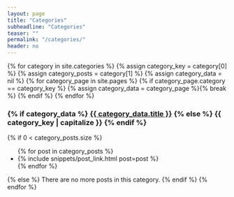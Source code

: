 ```yaml
---
layout: page
title: "Categories"
subheadline: "Categories"
teaser: ""
permalink: "/categories/"
header: no
---
```

{% for category in site.categories %}
	{% assign category_key = category[0] %}
	{% assign category_posts = category[1] %}
	{% assign category_data = nil %}
	{% for category_page in site.pages %}
		{% if category_page.category == category_key %}
			{% assign category_data = category_page %}{% break %}
		{% endif %}
	{% endfor %}
	<h3 id="{{ category_key }}">
		{% if category_data %}
		<a href="{{ site.baseurl }}/blog/category/{{ category_key }}/" class="icon-alias-category">{{ category_data.title }}</a>
		{% else %}
		{{ category_key | capitalize }}
		{% endif %}
	</h3>
	{% if 0 < category_posts.size %}
	<ul>
	{% for post in category_posts %}
		<li>{% include snippets/post_link.html post=post %}</li>
	{% endfor %}
	</ul>
	{% else %}
		There are no more posts in this category.
	{% endif %}
{% endfor %}
